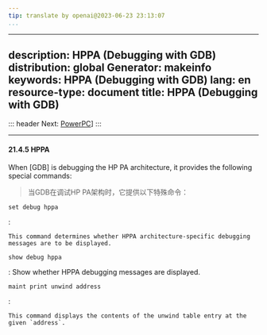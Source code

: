 ```yaml
---
tip: translate by openai@2023-06-23 23:13:07
...
```

---
description: HPPA (Debugging with GDB)
distribution: global
Generator: makeinfo
keywords: HPPA (Debugging with GDB)
lang: en
resource-type: document
title: HPPA (Debugging with GDB)
---
::: header
Next: [PowerPC](PowerPC.html#PowerPC)]
:::

---

#### 21.4.5 HPPA


When [GDB] is debugging the HP PA architecture, it provides the following special commands:

> 当GDB在调试HP PA架构时，它提供以下特殊命令：

`set debug hppa`

:

```
This command determines whether HPPA architecture-specific debugging messages are to be displayed.
```

`show debug hppa`

:   Show whether HPPA debugging messages are displayed.

`maint print unwind address`

:

```
This command displays the contents of the unwind table entry at the given `address`.
```
